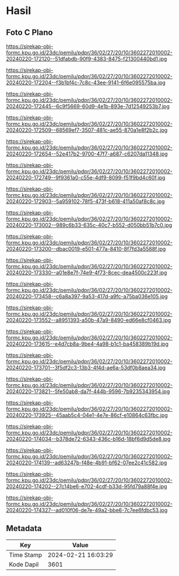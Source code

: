# Hasil

## Foto C Plano

https://sirekap-obj-formc.kpu.go.id/23dc/pemilu/pdpr/36/02/27/20/10/3602272010002-20240220-172120--51dfabdb-90f9-4383-8475-f21300440bd1.jpg

https://sirekap-obj-formc.kpu.go.id/23dc/pemilu/pdpr/36/02/27/20/10/3602272010002-20240220-172204--f3b1bf4c-7c8c-43ee-9141-6f6e095575ba.jpg

https://sirekap-obj-formc.kpu.go.id/23dc/pemilu/pdpr/36/02/27/20/10/3602272010002-20240220-172445--6c9f5669-60d9-4e1b-893e-7d12549253b7.jpg

https://sirekap-obj-formc.kpu.go.id/23dc/pemilu/pdpr/36/02/27/20/10/3602272010002-20240220-172509--68569ef7-3507-481c-ae55-870a1e8f2b2c.jpg

https://sirekap-obj-formc.kpu.go.id/23dc/pemilu/pdpr/36/02/27/20/10/3602272010002-20240220-172654--52e417b2-9700-47f7-a687-c6207da11348.jpg

https://sirekap-obj-formc.kpu.go.id/23dc/pemilu/pdpr/36/02/27/20/10/3602272010002-20240220-172749--9f9361a0-c55e-4df9-8099-f51f9bd4c60f.jpg

https://sirekap-obj-formc.kpu.go.id/23dc/pemilu/pdpr/36/02/27/20/10/3602272010002-20240220-172903--5a959102-78f5-473f-b618-411a50af8c8c.jpg

https://sirekap-obj-formc.kpu.go.id/23dc/pemilu/pdpr/36/02/27/20/10/3602272010002-20240220-173002--989c6b33-635c-40c7-b552-d050bb51b7c0.jpg

https://sirekap-obj-formc.kpu.go.id/23dc/pemilu/pdpr/36/02/27/20/10/3602272010002-20240220-173200--dbac0019-e501-477a-8410-8f7fd3a5588f.jpg

https://sirekap-obj-formc.kpu.go.id/23dc/pemilu/pdpr/36/02/27/20/10/3602272010002-20240220-173330--a01e8e7f-74e9-4f73-8cec-dea4500c223f.jpg

https://sirekap-obj-formc.kpu.go.id/23dc/pemilu/pdpr/36/02/27/20/10/3602272010002-20240220-173458--c6a8a397-9a53-417d-a9fc-a75ba036e105.jpg

https://sirekap-obj-formc.kpu.go.id/23dc/pemilu/pdpr/36/02/27/20/10/3602272010002-20240220-173552--a8951393-a50b-47a9-8490-ed66e8cf0463.jpg

https://sirekap-obj-formc.kpu.go.id/23dc/pemilu/pdpr/36/02/27/20/10/3602272010002-20240220-173615--e4d7cb8a-9be4-4a98-b1c1-ba458389b19d.jpg

https://sirekap-obj-formc.kpu.go.id/23dc/pemilu/pdpr/36/02/27/20/10/3602272010002-20240220-173701--3f5df2c3-13b3-4f4d-ae6a-53df0b8aea34.jpg

https://sirekap-obj-formc.kpu.go.id/23dc/pemilu/pdpr/36/02/27/20/10/3602272010002-20240220-173821--5fe50ab8-da7f-444b-9596-7b9235343954.jpg

https://sirekap-obj-formc.kpu.go.id/23dc/pemilu/pdpr/36/02/27/20/10/3602272010002-20240220-173925--45aab5c4-04e1-4e7e-86cf-e10864c63fbc.jpg

https://sirekap-obj-formc.kpu.go.id/23dc/pemilu/pdpr/36/02/27/20/10/3602272010002-20240220-174034--b378de72-6343-436c-b16d-18bf6d9d5de8.jpg

https://sirekap-obj-formc.kpu.go.id/23dc/pemilu/pdpr/36/02/27/20/10/3602272010002-20240220-174139--ad63247b-f48e-4b91-bf62-07ee2c41c582.jpg

https://sirekap-obj-formc.kpu.go.id/23dc/pemilu/pdpr/36/02/27/20/10/3602272010002-20240220-174202--27c14be6-e702-4cdf-b33d-95fd79a88f4e.jpg

https://sirekap-obj-formc.kpu.go.id/23dc/pemilu/pdpr/36/02/27/20/10/3602272010002-20240220-174327--ad010f06-de7e-49a2-bbe6-7c7ee6fdbc53.jpg


## Metadata

| Key        | Value               |
| ---------- | ------------------- |
| Time Stamp | 2024-02-21 16:03:29 |
| Kode Dapil | 3601                |



